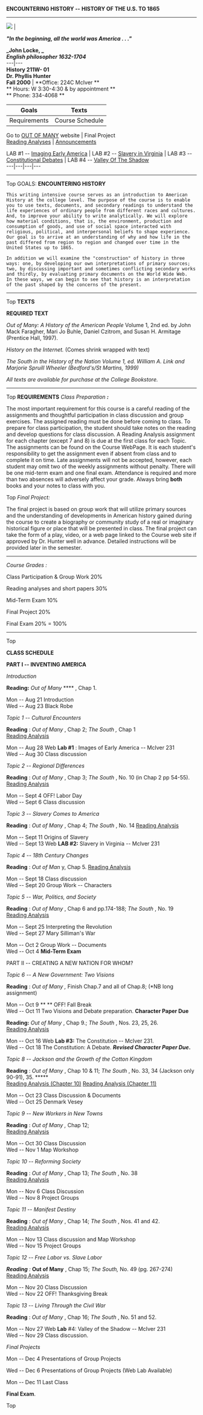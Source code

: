 **ENCOUNTERING HISTORY --** **HISTORY OF THE U.S. TO 1865**

* * *

  
    
    
    
  ![](hudson_pain.jpg) |

**_"In the beginning, all the world was America . . ."_**

**_John Locke,  _**  
**_English philosopher 1632-1704_**  
---|---  
**History 211W- 01**  
**Dr. Phyllis Hunter**  
**Fall 2000** | **Office: 224C McIver  **  
**  Hours: W 3:30-4:30 & by appointment **  
**  Phone:  334-4068 **  
  
    
  Goals | Texts  
---|---  
Requirements | Course Schedule  
Go to [OUT OF MANY](http://www.prenhall.com/~bookbind/pubbooks/faragher/)
website | Final Project  
[Reading Analyses](http://www.uncg.edu/his/courses/pwhunter/211w/RATOC.htm) |
[Announcements](http://www.uncg.edu/his/courses/pwhunter/211w/announce.htm)  
  
    
  LAB #1 -- [Imaging Early
America](http://www.uncg.edu/his/courses/pwhunter/211w/Lab1.htm) |  LAB #2 --
[Slavery in Virginia](http://www.uncg.edu/his/courses/pwhunter/211w/lab2.htm)
|  LAB #3 -- [Constitutional
Debates](http://www.uncg.edu/his/courses/pwhunter/211w/lab3.htm) |  LAB #4 --
[Valley Of The
Shadow](http://www.uncg.edu/his/courses/pwhunter/211/00SYL211W01.htm)  
---|---|---|---  
  
* * *

Top GOALS: **ENCOUNTERING HISTORY**

    This writing intensive course serves as an introduction to American History at the college level. The purpose of the course is to enable you to use texts, documents, and secondary readings to understand the life experiences of ordinary people from different races and cultures.  And, to improve your ability to write analytically. We will explore how material conditions, that is, the environment, production and consumption of goods, and use of social space interacted with religious, political, and interpersonal beliefs to shape experience. Our goal is to arrive at an understanding of why and how life in the past differed from region to region and changed over time in the United States up to 1865.

    In addition we will examine the "construction" of history in three ways: one, by developing our own interpretations of primary sources; two, by discussing important and sometimes conflicting secondary works and thirdly, by evaluating primary documents on the World Wide Web.  In these ways, we can begin to see that history is an interpretation of the past shaped by the concerns of the present.

* * *

Top **TEXTS**

**REQUIRED TEXT**

_Out of Many: A History of the American People_ Volume 1, 2nd ed. by John Mack
Faragher, Mari Jo Buhle, Daniel Czitrom, and Susan H. Armitage (Prentice Hall,
1997).

_History on the Internet._ (Comes shrink wrapped with text)

_The South in the History of the Nation Volume 1, ed. William A. Link and
Marjorie Spruill Wheeler (Bedford's/St Martins, 1999)_

_All texts are available for purchase at the College Bookstore._

* * *

Top **REQUIREMENTS** _Class Preparation **:**_

The most important requirement for this course is a careful reading of the
assignments and thoughtful participation in class discussion and group
exercises. The assigned reading must be done before coming to class. To
prepare for class participation, the student should take notes on the reading
and develop questions for class discussion.  A Reading Analysis assignment for
each chapter (except 7 and 8) is due at the first class for each Topic.  The
assignments can be found on the Course WebPage. It is each student's
responsibility to get the assignment even if absent from class and to complete
it on time. Late assignments will not be accepted, however, each student may
omit two of the weekly assignments without penalty. There will be one mid-term
exam and one final exam. Attendance is required and more than two absences
will adversely affect your grade. Always bring **both** books and your notes
to class with you.

Top _Final Project:_

The final project is based on group work that will utilize primary sources and
the understanding of developments in American history gained during the course
to create a biography or community study of a real or imaginary historical
figure or place that will be presented in class. The final project can take
the form of a play, video, or a web page linked to the Course web site if
approved by Dr. Hunter well in advance. Detailed instructions will be provided
later in the semester.

* * *

_Course Grades :_

Class Participation & Group Work 20%

Reading analyses and short papers 30%

Mid-Term Exam 10%

Final Project 20%

Final Exam 20% = 100%

* * *

Top

**CLASS SCHEDULE**

**PART I -- INVENTING AMERICA**

_Introduction_

**Reading:** _Out of Many_ **** , Chap 1.

Mon -- Aug 21 Introduction  
Wed -- Aug 23     Black Robe  
    
    
  

_Topic 1 -- Cultural Encounters_

**Reading** : _Out of Many_ , Chap 2; _The South_ _,_ Chap 1  
[Reading Analysis](http://www.uncg.edu/his/courses/pwhunter/211w/rachap2.htm)

Mon -- Aug 28   Web **Lab #1** : Images of Early America \-- McIver 231  
Wed -- Aug 30   Class discussion

  _Topic 2 -- Regional Differences_

**Reading** : _Out of Many_ ,  Chap 3; _The South_ , No. 10 (in Chap 2 pp
54-55).  
[Reading Analysis](http://www.uncg.edu/his/courses/pwhunter/211w/rachap3.htm)

Mon -- Sept 4     OFF!       Labor Day  
Wed -- Sept 6    Class discussion  
    
    

_Topic 3 -- Slavery Comes to America_

**Reading** : _Out of Many_ ,  Chap 4; _The South_ , No. 14   [Reading
Analysis](http://www.uncg.edu/his/courses/pwhunter/211w/rachap4.htm)

Mon  \-- Sept 11   Origins of Slavery  
Wed -- Sept 13    Web **LAB #2:** Slavery in Virginia \-- McIver 231  
    
    

_Topic 4 -- 18th Century Changes_

**Reading** : _Out of Man_ y,  Chap 5. [Reading
Analysis](http://www.uncg.edu/his/courses/pwhunter/211w/rachap5.htm)

Mon -- Sept 18    Class discussion  
Wed -- Sept 20   Group Work -- Characters  
    
    

_Topic 5 -- War, Politics, and Society_

**Reading** : _Out of Many_ , Chap 6 and pp.174-188; _The South_ , No. 19  
[Reading Analysis](http://www.uncg.edu/his/courses/pwhunter/211w/rachap6.htm)

Mon  \-- Sept 25     Interpreting the Revolution  
Wed -- Sept 27     Mary Silliman's War  
    


Mon  \-- Oct 2     Group Work -- Documents  
Wed -- Oct 4      **Mid-Term Exam**  
    
    

PART II -- CREATING A NEW NATION FOR WHOM?  


_Topic 6 -- A New Government: Two Visions_

**Reading** : _Out of Many_ _,_ Finish Chap.7 and all of Chap.8; (*NB long
assignment)

Mon -- Oct 9 **     **  OFF!   Fall Break  
Wed -- Oct 11   Two Visions and Debate preparation. **Character Paper Due**  
    


**Reading:** _Out of Many_ , Chap 9.; _The South_ , Nos. 23, 25, 26.  
[Reading Analysis](http://www.uncg.edu/his/courses/pwhunter/211w/rachap9.htm)

Mon  \-- Oct 16    Web **Lab #3:** The Constitution \-- McIver 231.  
Wed  \-- Oct 18    The Constitution: A Debate. **_Revised Character Paper
Due_.**  
    
    

_Topic 8 -- Jackson and the Growth of the Cotton Kingdom_

**Reading** : _Out of Many_ , Chap 10 & 11; _The South_ , No. 33, 34 (Jackson
only 90-91), 35. *****  
[Reading Analysis (Chapter
10)](http://www.uncg.edu/his/courses/pwhunter/211w/rachap10.htm)   [Reading
Analysis (Chapter
11)](http://www.uncg.edu/his/courses/pwhunter/211w/rachap11.htm)

Mon -- Oct 23   Class Discussion & Documents  
Wed -- Oct 25   Denmark Vesey

_Topic 9 -- New Workers in New Towns_

**Reading** : _Out of Many_ _,_ Chap 12;  
[Reading Analysis](http://www.uncg.edu/his/courses/pwhunter/211w/rachap12.htm)

 Mon -- Oct 30   Class Discussion  
Wed -- Nov 1     Map Workshop

_Topic 10 -- Reforming Society_

**Reading** : _Out of Many_ , Chap 13; _The South_ , No. 38  
[Reading Analysis](http://www.uncg.edu/his/courses/pwhunter/211w/rachap13.htm)

Mon  \-- Nov 6    Class Discussion  
Wed  \-- Nov 8    Project Groups  
    
    
  

_Topic 11 -- Manifest Destiny_

**Reading** : _Out of Many_ , Chap 14; _The South_ , Nos. 41 and 42.  
[Reading Analysis](http://www.uncg.edu/his/courses/pwhunter/211w/rachap14.htm)

Mon -- Nov 13    Class discussion and Map Workshop  
Wed -- Nov 15    Project Groups  
    
    

_Topic 12 -- Free Labor vs. Slave Labor_

_**Reading** :_ __Out of Many__ , Chap 15; _The South,_ No. 49 (pg. 267-274)  
[Reading Analysis](http://www.uncg.edu/his/courses/pwhunter/211w/rachap15.htm)

Mon -- Nov 20    Class Discussion  
Wed -- Nov 22    OFF!       Thanksgiving Break  
    
    

_Topic 13 -- Living Through the Civil War_

**Reading** : _Out of Many_ , Chap 16; _The South_ , No. 51 and 52.

Mon -- Nov 27     Web **Lab** #4: Valley of the Shadow -- McIver 231  
Wed -- Nov 29     Class discussion.

_Final Projects_

Mon  \-- Dec 4    Presentations of Group Projects

Wed  \-- Dec 6    Presentations of Group Projects (Web Lab Available)  
    


Mon -- Dec 11     Last Class

**Final Exam**.

Top

  
  
  


